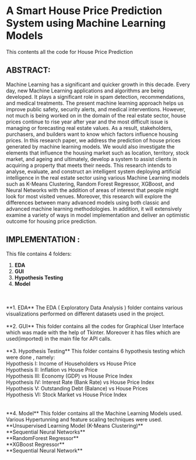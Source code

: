 # A Smart House Price Prediction System using Machine Learning Models
This contents all the code for House Price Prediction

## ABSTRACT: 

Machine Learning has a significant and quicker growth in this decade. Every day,
new Machine Learning applications and algorithms are being developed. It plays
a significant role in spam detection, recommendations, and medical treatments.
The present machine learning approach helps us improve public safety, security
alerts, and medical interventions. However, not much is being worked on in the
domain of the real estate sector, house prices continue to rise year after year
and the most difficult issue is managing or forecasting real estate values. As a
result, stakeholders, purchasers, and builders want to know which factors
influence housing prices. In this research paper, we address the prediction of
house prices generated by machine learning models. We would also investigate
the elements that influence the housing market such as location, territory, stock
market, and ageing and ultimately, develop a system to assist clients in
acquiring a property that meets their needs. This research intends to analyse,
evaluate, and construct an intelligent system deploying artificial intelligence in
the real estate sector using various Machine Learning models such as K-Means
Clustering, Random Forest Regressor, XGBoost, and Neural Networks with the
addition of areas of interest that people might look for most visited venues.
Moreover, this research will explore the differences between many advanced
models using both classic and advanced machine learning methodologies. In
addition, it will extensively examine a variety of ways in model implementation
and deliver an optimistic outcome for housing price prediction.

## IMPLEMENTATION :

This file contains 4 folders: 
1. **EDA**
2. **GUI**
3. **Hypothesis Testing**
4. **Model**
</br>
</br>
**1. EDA**
The EDA ( Exploratory Data Analysis ) folder contains various visualizations performed on different datasets used in the project.
</br>
</br>
**2. GUI**
This folder contains all the codes for Graphical User Interface which was made with the help of Tkinter. Moreover it has files which are used(imported) in the main file for API calls.
</br>
</br>
**3. Hypothesis Testing**
This folder contains 6 hypothesis testing which were done , namely: </br>
      Hypothesis I: Income of Householders vs House Price </br>
      Hypothesis II: Inflation vs House Price </br>
      Hypothesis III: Economy (GDP) vs House Price Index </br>
      Hypothesis IV: Interest Rate (Bank Rate) vs House Price Index </br>
      Hypothesis V: Outstanding Debt (Balance) vs House Prices </br>
      Hypothesis VI: Stock Market vs House Price Index </br>
</br>
</br>
**4. Model**
This folder contains all the Machine Learning Models used. Various Hypertunning and feature scaling techniques were used.</br>
**Unsupervised Learning Model (K-Means Clustering)**</br>
**Sequential Neural Networks**</br>
**RandomForest Regressor**</br>
**XGBoost Regressor**</br>
**Sequential Neural Network**</br>
</br>
</br>
